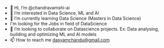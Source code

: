 - 👋 Hi, I’m @chandravamshi-ai
- 👀 I’m interested in Data Science, ML and AI
- 🌱 I’m currently learning Data Science (Masters in Data Science)
-  I'm looking for the *Jobs* in field of DataScience
- 💞️ I’m looking to collaborate on Datascience projects. Ex: Data analysing, building and optimizing ML and AI models
- 📫 How to reach me dasyamchandu@gmail.com

<!---
chandravamshi-ai/chandravamshi-ai is a ✨ special ✨ repository because its `README.md` (this file) appears on your GitHub profile.
You can click the Preview link to take a look at your changes.
--->
